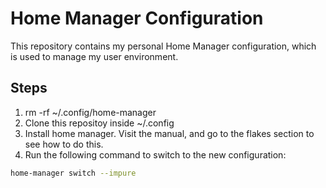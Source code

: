 # Home Manager Configuration
This repository contains my personal Home Manager configuration, which is used to manage my user environment.

## Steps

1. rm -rf ~/.config/home-manager
2. Clone this repositoy inside ~/.config
3. Install home manager. Visit the manual, and go to the flakes section to see how to do this.
3. Run the following command to switch to the new configuration:
```bash
home-manager switch --impure
````
